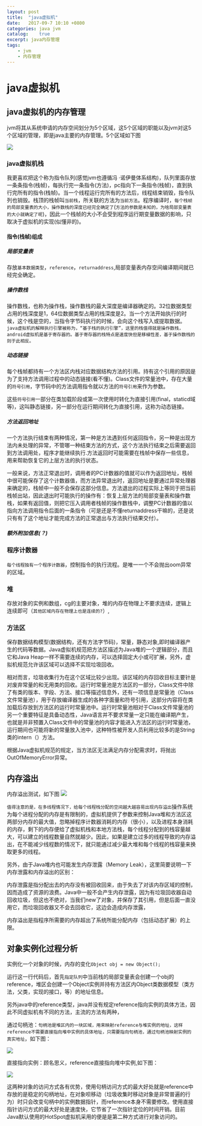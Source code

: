 ```yaml
---
layout: post
title:  "java虚拟机"
date:   2017-09-7 10:10 +0800
categories: java jvm
catalog:    true
excerpt: java内存管理
tags:
    - jvm
    - 内存管理
---
```

# java虚拟机

## java虚拟机的内存管理

jvm将其从系统申请的内存空间划分为5个区域，这5个区域的职能以及jvm对这5个区域的管理，即是java主要的内存管理。5个区域如下图

![](/rikka/2017/09/java_memory_fivearea.png)

### java虚拟机栈

我更喜欢把这个称为指令队列(感觉jvm也遵循冯 ·诺伊曼体系结构)，队列里面存放一条条指令(栈帧)，每执行完一条指令(方法)，pc指向下一条指令(栈帧)，直到执行完所有的指令(栈帧)。当一个线程运行完所有的方法后，线程结束销毁，指令队列也销毁。栈顶的栈帧叫`当前栈`，所关联的方法为`当前方法`。程序编译时，`每个栈帧的局部变量表的大小，操作数栈的深度已经完全确定了`(`方法的参数是未知的，为啥局部变量表的大小就确定了呢`)，因此一个栈帧的大小不会受到程序运行期变量数据的影响，只取决于虚拟机的实现(似懂非的)。

#### 指令(栈帧)组成

##### 局部变量表

存放`基本数据类型`，`reference`，`returnaddress`,局部变量表内存空间编译期间就已经完全确定。

##### 操作数栈

操作数栈，也称为操作栈，操作数栈的最大深度是编译器确定的。32位数据类型占用的栈深度是1，64位数据类型占用的栈深度是2。当一个方法开始执行的时候，这个栈是空的，当指令字节码执行的时候，会向这个栈写入或提取数据。`java虚拟机的解释执行引擎被称为，“基于栈的执行引擎”，这里的栈值得就是操作数栈，android虚拟机是基于寄存器的。基于寄存器的栈特点是速度快但是移植性差，基于操作数栈的则于此相反。`

##### 动态链接

每个栈帧都持有一个方法区内栈对应数据结构方法的引用。持有这个引用的原因是为了支持方法调用过程中的动态链接(看不懂)。Class文件的常量池中，存在大量的`符号引用`，字节码中的方法调用指令就以方法的`符号引用`来作为参数。

这些`符号引用`一部分在类加载阶段或第一次使用时转化为直接引用(final，staticd域等)，这叫静态链接，另一部分在运行期间转化为直接引用，这称为动态链接。

##### 方法返回地址

一个方法执行结束有两种情况，第一种是方法遇到任何返回指令，另一种是出现方法内未处理的异常，不管哪一种结束方法的方式，这个方法执行结束之后需要返回到方法调用处，程序才能继续执行.方法返回时可能需要在栈帧中保存一些信息，用来帮助恢复它的上层方法的执行状态。

一般来说，方法正常退出时，调用者的PC计数器的值就可以作为返回地址，栈帧中很可能保存了这个计数器值，而方法异常退出时，返回地址是要通过异常处理器来确定的，栈帧中一般不会保存这部分信息。方法退出的过程实际上等同于把当前栈帧出站，因此退出时可能执行的操作有：恢复上层方法的局部变量表和操作数栈，如果有返回值，则把它压入调用者栈帧的操作数栈中，调整PC计数器的值以指向方法调用指令后面的一条指令（可是还是不懂returnaddress干嘛的，还是说只有有了这个地址才能完成方法的正常退出与方法执行结果交付）。

##### 额外附加信息(？)

### 程序计数器

`每个线程独有一个程序计数器`，控制指令的执行流程。是唯一一个不会抛出oom异常的区域。

### 堆

存放对象的实例和数组，cg的主要对象，堆的内存在物理上不要求连续，逻辑上连续即可（`其他区域内存在物理上也是连续的?`）,

### 方法区

保存数据结构模型(数据结构，还有方法字节码)，常量，静态对象,即时编译器产生的代码等数据。Java虚拟机规范把方法区描述为Java堆的一个逻辑部分，而且它和Java Heap一样不需要连续的内存，可以选择固定大小或可扩展，另外，虚拟机规范允许该区域可以选择不实现垃圾回收。

相对而言，垃圾收集行为在这个区域比较少出现。该区域的内存回收目标主要针是对废弃常量的和无用类的回收。运行时常量池是方法区的一部分，Class文件中除了有类的版本、字段、方法、接口等描述信息外，还有一项信息是常量池（Class文件常量池），用于存放编译器生成的各种字面量和符号引用，这部分内容将在类加载后存放到方法区的运行时常量池中。运行时常量池相对于Class文件常量池的另一个重要特征是具备动态性，Java语言并不要求常量一定只能在编译期产生，也就是并非预置入Class文件中的常量池的内容才能进入方法区的运行时常量池，运行期间也可能将新的常量放入池中，这种特性被开发人员利用比较多的是String类的intern（）方法。

根据Java虚拟机规范的规定，当方法区无法满足内存分配需求时，将抛出OutOfMemoryError异常。

## 内存溢出

内存溢出测试，如下图
![](/rikka/2017/09/java_oom_test.png)

`值得注意的是，在多线程情况下，给每个线程栈分配的空间越大越容易出现内存溢出`操作系统为每个进程分配的内存是有限制的，虚拟机提供了参数来控制Java堆和方法区这两部分内存的最大值，忽略掉程序计数器消耗的内存（很小），以及进程本身消耗的内存，剩下的内存便给了虚拟机栈和本地方法栈，每个线程分配到的栈容量越大，可以建立的线程数量自然就越少。因此，如果是建立过多的线程导致的内存溢出，在不能减少线程数的情况下，就只能通过减少最大堆和每个线程的栈容量来换取更多的线程。

另外，由于Java堆内也可能发生内存泄露（Memory Leak），这里简要说明一下内存泄露和内存溢出的区别：

内存泄露是指分配出去的内存没有被回收回来，由于失去了对该内存区域的控制，因而造成了资源的浪费。Java中一般不会产生内存泄露，因为有垃圾回收器自动回收垃圾，但这也不绝对，当我们new了对象，并保存了其引用，但是后面一直没用它，而垃圾回收器又不会去回收它，这边会造成内存泄露，

内存溢出是指程序所需要的内存超出了系统所能分配内存（包括动态扩展）的上限。

## 对象实例化过程分析

实例化一个对象的时候，内存的变化`Object obj = new Object();`

运行这一行代码后，首先`指定队列`中当前栈的局部变量表会创建一个obj的reference，堆区会创建一个Object实例并持有方法区内Object类数据模型（类方法，父类，实现的接口，等）的地址信息。

另外java中的reference类型，java并没有规定reference指向实例的具体方法，因此不同虚拟机有不同的方法，主流的方法有两种，

通过句柄池：`句柄池是堆区内的一块区域，用来映射reference与堆实例的地址，这样reference不需要直接指向堆中实例的具体地址，只需要指向句柄池，通过句柄池映射实例的真实地址`，如下图：

![](/rikka/2017/09/java_memory_jubingchi.png)

直接指向实例：顾名思义，reference直接指向堆中实例,如下图：

![](/rikka/2017/09/java_memory_directpointer.png)

这两种对象的访问方式各有优势，使用句柄访问方式的最大好处就是reference中存放的是稳定的句柄地址，在对象呗移动（垃圾收集时移动对象是非常普遍的行为）时只会改变句柄中的实例数据指针，而reference本身不需要修改。使用直接指针访问方式的最大好处是速度快，它节省了一次指针定位的时间开销。目前Java默认使用的HotSpot虚拟机采用的便是是第二种方式进行对象访问的。